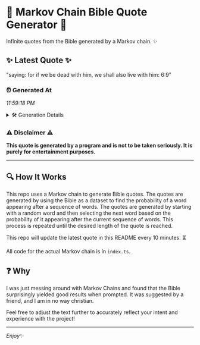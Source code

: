 # 📖 Markov Chain Bible Quote Generator 📖

Infinite quotes from the Bible generated by a Markov chain. ✨

## ✨ Latest Quote ✨
"saying: for if we be dead with him, we shall also live with him: 6:9"

### ⏰ Generated At
*11:59:18 PM*

<details>
    <summary>🛠️ Generation Details</summary>
    <p>
        <strong>🌱 Seed:</strong> saying:<br>
        <strong>🔄 Iterations:</strong> 14<br>
        <strong>📜 Context History:</strong><br>[ saying: ]: for<br>[ saying:, for ]: if<br>[ saying:, for, if ]: we<br>[ saying:, for, if, we ]: be<br>[ saying:, for, if, we, be ]: dead<br>[ saying:, for, if, we, be, dead ]: with<br>[ for, if, we, be, dead, with ]: him,<br>[ if, we, be, dead, with, him, ]: we<br>[ we, be, dead, with, him,, we ]: shall<br>[ be, dead, with, him,, we, shall ]: also<br>[ dead, with, him,, we, shall, also ]: live<br>[ with, him,, we, shall, also, live ]: with<br>[ him,, we, shall, also, live, with ]: him:<br>[ we, shall, also, live, with, him: ]: 6:9<br>
    </p>
</details>

### ⚠️ Disclaimer ⚠️
**This quote is generated by a program and is not to be taken seriously. It is purely for entertainment purposes.**

---

## 🔍 How It Works

This repo uses a Markov chain to generate Bible quotes. The quotes are generated by using the Bible as a dataset to find the probability of a word appearing after a sequence of words. The quotes are generated by starting with a random word and then selecting the next word based on the probability of it appearing after the current sequence of words. This process is repeated until the desired length of the quote is reached.

This repo will update the latest quote in this README every 10 minutes. ⏳

All code for the actual Markov chain is in `index.ts`.

## ❓ Why

I was just messing around with Markov Chains and found that the Bible surprisingly yielded good results when prompted. 
It was suggested by a friend, and I am in no way christian.

Feel free to adjust the text further to accurately reflect your intent and experience with the project!

---

*Enjoy*✨
